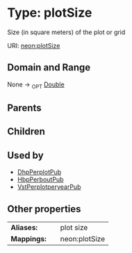 
# Type: plotSize


Size (in square meters) of the plot or grid

URI: [neon:plotSize](https://data.neonscience.org/plotSize)


## Domain and Range

None ->  <sub>OPT</sub> [Double](types/Double.md)

## Parents


## Children


## Used by

 * [DhpPerplotPub](DhpPerplotPub.md)
 * [HbpPerboutPub](HbpPerboutPub.md)
 * [VstPerplotperyearPub](VstPerplotperyearPub.md)

## Other properties

|  |  |  |
| --- | --- | --- |
| **Aliases:** | | plot size |
| **Mappings:** | | neon:plotSize |

